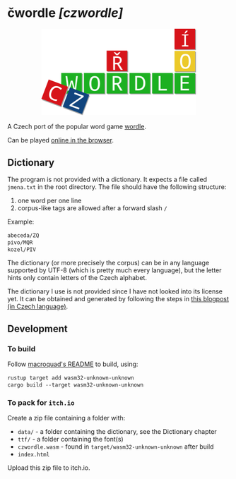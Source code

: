 # čwordle _[czwordle]_

<p align="center">
  <img width="350" src="textures/logo.png">
</p>

A Czech port of the popular word game [wordle](https://www.powerlanguage.co.uk/wordle/).

Can be played [online in the browser](https://mamoot.itch.io/czwordle).

## Dictionary

The program is not provided with a dictionary. It expects a file called `jmena.txt` in the root directory. The file should have the following structure:

1. one word per one line
2. corpus-like tags are allowed after a forward slash `/`

Example:

```
abeceda/ZQ
pivo/MQR
kozel/PIV
```

The dictionary (or more precisely the corpus) can be in any language supported by UTF-8 (which is pretty much every language), but the letter hints only contain letters of the Czech alphabet.

The dictionary I use is not provided since I have not looked into its license yet. It can be obtained and generated by following the steps in [this blogpost (in Czech language)](http://szj.cz/seznam-ceskych-podstatnych-jmen/).

## Development

### To build

Follow [macroquad's README](https://github.com/not-fl3/macroquad) to build, using:

```
rustup target add wasm32-unknown-unknown
cargo build --target wasm32-unknown-unknown
```

### To pack for `itch.io`

Create a zip file containing a folder with:

- `data/` - a folder containing the dictionary, see the Dictionary chapter
- `ttf/` - a folder containing the font(s)
- `czwordle.wasm` - found in `target/wasm32-unknown-unknown` after build
- `index.html`

Upload this zip file to itch.io.
